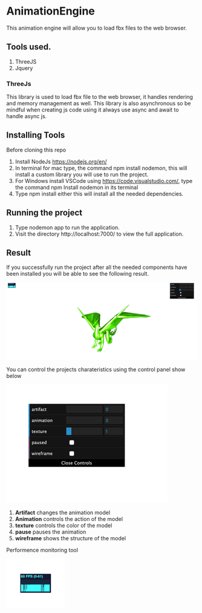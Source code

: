 # AnimationEngine
This animation engine will allow you to load fbx files to the web browser.

## Tools used.

1. ThreeJS
2. Jquery

### ThreeJs
This library is used to load fbx file to the web browser, it handles rendering and memory management as well. This library is also asynchronous so be mindful when creating js code using it always use async and await to handle async js.

## Installing Tools 

Before cloning this repo

1. Install NodeJs https://nodejs.org/en/
2. In terminal for mac type, the command npm install nodemon, this will install a custom library you will use to run the project.
3. For Windows install VSCode using https://code.visualstudio.com/, type the command npm Install nodemon in its terminal
4. Type npm install either this will install all the needed dependencies.

## Running the project
1. Type nodemon app to run the application.
2. Visit the directory http://localhost:7000/ to view the full application.
    
## Result 
If you successfully run the project after all the needed components have been installed you will be able to see the following result.

<img src="assets/github-images/project.png">

You can control the projects charateristics using the control panel show below

<img src="assets/github-images/Control-panel.png" >

1. **Artifact** changes the animation model 
2. **Animation** controls the action of the model 
3. **texture** controls the color of the model
4. **pause** pauses the animation 
5. **wireframe** shows the structure of the model

Performence monitoring tool 

<img src="assets/github-images/performence-monitor.png">